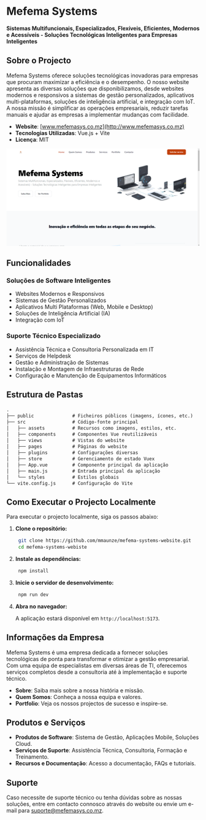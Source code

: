 # Mefema Systems

**Sistemas Multifuncionais, Especializados, Flexíveis, Eficientes, Modernos e Acessíveis - Soluções Tecnológicas Inteligentes para Empresas Inteligentes**

## Sobre o Projecto

Mefema Systems oferece soluções tecnológicas inovadoras para empresas que procuram maximizar a eficiência e o desempenho. O nosso website apresenta as diversas soluções que disponibilizamos, desde websites modernos e responsivos a sistemas de gestão personalizados, aplicativos multi-plataformas, soluções de inteligência artificial, e integração com IoT. A nossa missão é simplificar as operações empresariais, reduzir tarefas manuais e ajudar as empresas a implementar mudanças com facilidade.

- **Website**: [www.mefemasys.co.mz](http://www.mefemasys.co.mz)
- **Tecnologias Utilizadas**: Vue.js + Vite
- **Licença**: MIT

![Home Page](public/demo/image.png)

## Funcionalidades

### Soluções de Software Inteligentes

- Websites Modernos e Responsivos
- Sistemas de Gestão Personalizados
- Aplicativos Multi Plataformas (Web, Mobile e Desktop)
- Soluções de Inteligência Artificial (IA)
- Integração com IoT

### Suporte Técnico Especializado

- Assistência Técnica e Consultoria Personalizada em IT
- Serviços de Helpdesk
- Gestão e Administração de Sistemas
- Instalação e Montagem de Infraestruturas de Rede
- Configuração e Manutenção de Equipamentos Informáticos

## Estrutura de Pastas

```plaintext
.
├── public              # Ficheiros públicos (imagens, ícones, etc.)
├── src                 # Código-fonte principal
│   ├── assets          # Recursos como imagens, estilos, etc.
│   ├── components      # Componentes Vue reutilizáveis
│   ├── views           # Vistas do website
│   ├── pages           # Páginas do website
│   ├── plugins         # Configurações diversas
│   ├── store           # Gerenciamento de estado Vuex
│   ├── App.vue         # Componente principal da aplicação
│   ├── main.js         # Entrada principal da aplicação
│   └── styles          # Estilos globais
└── vite.config.js      # Configuração do Vite

```

## Como Executar o Projecto Localmente

Para executar o projecto localmente, siga os passos abaixo:

1. **Clone o repositório:**

   ```bash
    git clone https://github.com/mmaunze/mefema-systems-website.git
    cd mefema-systems-webiste
   ```

2. **Instale as dependências:**

   ```bash
    npm install
   ```

3. **Inicie o servidor de desenvolvimento:**

   ```bash
    npm run dev
   ```

4. **Abra no navegador:**

   A aplicação estará disponível em `http://localhost:5173`.

## Informações da Empresa

Mefema Systems é uma empresa dedicada a fornecer soluções tecnológicas de ponta para transformar e otimizar a gestão empresarial. Com uma equipa de especialistas em diversas áreas de TI, oferecemos serviços completos desde a consultoria até à implementação e suporte técnico.

- **Sobre**: Saiba mais sobre a nossa história e missão.
- **Quem Somos**: Conheça a nossa equipa e valores.
- **Portfolio**: Veja os nossos projectos de sucesso e inspire-se.

## Produtos e Serviços

- **Produtos de Software**: Sistema de Gestão, Aplicações Mobile, Soluções Cloud.
- **Serviços de Suporte**: Assistência Técnica, Consultoria, Formação e Treinamento.
- **Recursos e Documentação**: Acesso a documentação, FAQs e tutoriais.

## Suporte

Caso necessite de suporte técnico ou tenha dúvidas sobre as nossas soluções, entre em contacto connosco através do website ou envie um e-mail para <suporte@mefemasys.co.mz>.
